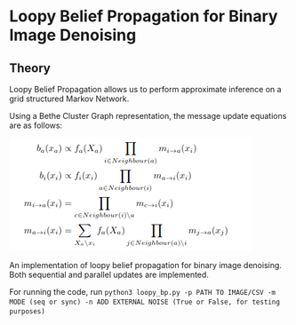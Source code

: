 # Loopy Belief Propagation for Binary Image Denoising

## Theory

Loopy Belief Propagation allows us to perform approximate inference on a grid structured Markov Network. 

Using a Bethe Cluster Graph representation, the message update equations are as follows:

![alt text](./images/loopy_equations.png "Message Update Equations")

An implementation of loopy belief propagation for binary image denoising. Both sequential and parallel updates are implemented.

For running the code, run `python3 loopy_bp.py -p PATH TO IMAGE/CSV -m MODE (seq or sync) -n ADD EXTERNAL NOISE (True or False, for testing purposes)`

